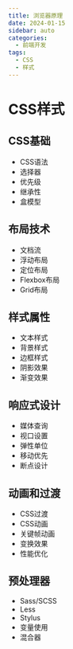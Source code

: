 ```yaml
---
title: 浏览器原理
date: 2024-01-15
sidebar: auto
categories:
  - 前端开发
tags:
  - CSS
  - 样式
---
```


# CSS样式

## CSS基础
- CSS语法
- 选择器
- 优先级
- 继承性
- 盒模型

## 布局技术
- 文档流
- 浮动布局
- 定位布局
- Flexbox布局
- Grid布局

## 样式属性
- 文本样式
- 背景样式
- 边框样式
- 阴影效果
- 渐变效果

## 响应式设计
- 媒体查询
- 视口设置
- 弹性单位
- 移动优先
- 断点设计

## 动画和过渡
- CSS过渡
- CSS动画
- 关键帧动画
- 变换效果
- 性能优化

## 预处理器
- Sass/SCSS
- Less
- Stylus
- 变量使用
- 混合器 